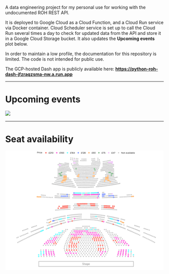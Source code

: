 A data engineering project for my personal use for working with the undocumented ROH REST API.

It is deployed to Google Cloud as a Cloud Function, and a Cloud Run service via Docker container. Cloud Scheduler service is set up to call the Cloud Run several times a day to check for updated data from the API and store it in a Google Cloud Storage bucket. It also updates the **Upcoming events** plot below.

In order to maintain a low profile, the documentation for this repository is limited. The code is not intended for public use.

The GCP-hosted Dash app is publicly available here: **https://python-roh-dash-jfzraqzsma-nw.a.run.app**

---

# Upcoming events
<picture>
<source media="(prefers-color-scheme: dark)" srcset="https://storage.googleapis.com/vitaminb16-public/output/images/ROH_events_dark.png?">
<source media="(prefers-color-scheme: light)" srcset="https://storage.googleapis.com/vitaminb16-public/output/images/ROH_events.png?">
<img src="https://storage.googleapis.com/vitaminb16-public/output/images/ROH_events.png?" width="1000"/>
</picture>

---

# Seat availability
<!-- <img src="output/ROH_hall.png" width="1000"/> -->
<picture>
<source media="(prefers-color-scheme: dark)" srcset="output/images/ROH_hall_dark.png">
<source media="(prefers-color-scheme: light)" srcset="output/images/ROH_hall.png">
<img src="output/images/ROH_hall.png" width="1000"/>
</picture>


<!-- 
TODO:
- [ ] Add Firestore utils class to `cloud` module
- [ ] Move titles_colour.json from Storage into Firestore
 -->
